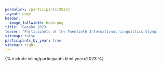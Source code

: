 ```yaml
---
permalink: /participants/2023/
layout: page
header:
  image_fullwidth: head.png
title: 'Bansko 2023'
teaser: 'Participants of the Twentieth International Linguistics Olympiad'
sitemap: false
participants_by_year: true
sidebar: right
---
```


{% include ioling/participants.html year=2023 %}
